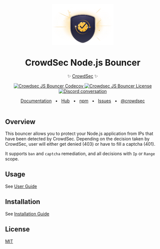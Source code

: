 <p align="center">
  <img src="https://github.com/crowdsecurity/nodejs-cs-bouncer/raw/main/docs/assets/app-sec.webp" width="200px" align="center" alt="Crowdsec Bouncer logo" />
  <h1 align="center">CrowdSec Node.js Bouncer</h1>
  <p align="center">
    ✨ <a href="https://www.crowdsec.net/">CrowdSec</a> ✨
  </p>
</p>
<p align="center">
    <a href="https://codecov.io/github/crowdsecurity/nodejs-cs-bouncer">
      <img src="https://codecov.io/github/crowdsecurity/nodejs-cs-bouncer/branch/main/graph/badge.svg?token=BQA733CC26" alt="Crowdsec JS Bouncer Codecov" />
    </a>
    <a href="https://opensource.org/licenses/MIT">
      <img src="https://img.shields.io/badge/License-MIT-yellow.svg" alt="Crowdsec JS Bouncer License" />
    </a>
    <a href="https://discord.gg/wGN7ShmEE8">
      <img src="https://img.shields.io/discord/463752820026376202.svg?logo=discord&logoColor=fff&label=Discord&color=7389d8" alt="Discord conversation" />
    </a>
</p>

<div align="center">
  <a href="https://docs.crowdsec.net/">Documentation</a>
  <span>&nbsp;&nbsp;•&nbsp;&nbsp;</span>
  <a href="https://app.crowdsec.net/hub">Hub</a>
  <span>&nbsp;&nbsp;•&nbsp;&nbsp;</span>
  <a href="https://www.npmjs.com/package/@crowdsec/nodejs-bouncer">npm</a>
  <span>&nbsp;&nbsp;•&nbsp;&nbsp;</span>
  <a href="https://github.com/crowdsecurity/nodejs-cs-bouncer/issues">Issues</a>
  <span>&nbsp;&nbsp;•&nbsp;&nbsp;</span>
  <a href="https://x.com/Crowd_Security">@crowdsec</a>
  <br/>
  <br/>
</div>

## Overview

This bouncer allows you to protect your Node.js application from IPs that have been detected by CrowdSec. Depending on
the decision taken by CrowdSec, user will either get denied (403) or have to fill a captcha (401).

It supports `ban` and `captcha` remediation, and all decisions with `Ip` or `Range` scope.

## Usage

See [User Guide](https://github.com/crowdsecurity/nodejs-cs-bouncer/blob/main/docs/USER_GUIDE.md)

## Installation

See [Installation Guide](https://github.com/crowdsecurity/nodejs-cs-bouncer/blob/main/docs/INSTALLATION_GUIDE.md)

## License

[MIT](https://github.com/crowdsecurity/nodejs-cs-bouncer/blob/main/LICENSE)
